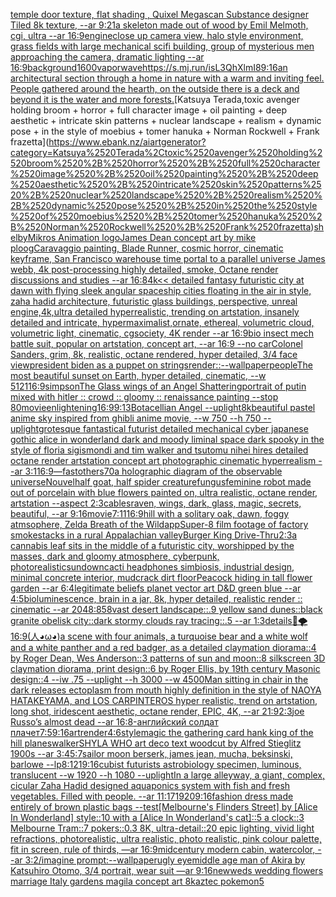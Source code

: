 [temple door texture, flat shading , Quixel Megascan Substance designer Tiled 8k texture, --ar 9:21](https://www.ebank.nz/aiartgenerator?category=temple%2520door%2520texture%2C%2520flat%2520shading%2520%2C%2520Quixel%2520Megascan%2520Substance%2520designer%2520Tiled%25208k%2520texture%2C%2520--ar%25209%3A21)[a skeleton made out of wood by Emil Melmoth, cgi, ultra --ar 16:9](https://www.ebank.nz/aiartgenerator?category=a%2520skeleton%2520made%2520out%2520of%2520wood%2520by%2520Emil%2520Melmoth%2C%2520cgi%2C%2520ultra%2520--ar%252016%3A9)[engine](https://www.ebank.nz/aiartgenerator?category=engine)[close up camera view, halo style environment, grass fields with large mechanical scifi building, group of mysterious men approaching the camera, dramatic lighting --ar 16:9](https://www.ebank.nz/aiartgenerator?category=close%2520up%2520camera%2520view%2C%2520halo%2520style%2520environment%2C%2520grass%2520fields%2520with%2520large%2520mechanical%2520scifi%2520building%2C%2520group%2520of%2520mysterious%2520men%2520approaching%2520the%2520camera%2C%2520dramatic%2520lighting%2520--ar%252016%3A9)[background](https://www.ebank.nz/aiartgenerator?category=background)[1600](https://www.ebank.nz/aiartgenerator?category=1600)[vaporwave](https://www.ebank.nz/aiartgenerator?category=vaporwave)[<https://s.mj.run/isL3QhXlmI8>](https://www.ebank.nz/aiartgenerator?category=%3Chttps%3A//s.mj.run/isL3QhXlmI8%3E)[9:16](https://www.ebank.nz/aiartgenerator?category=9%3A16)[an architectural section through a home in nature with a warm and inviting feel. People gathered around the hearth, on the outside there is a deck and beyond it is the water and more forests.](https://www.ebank.nz/aiartgenerator?category=an%2520architectural%2520section%2520through%2520a%2520home%2520in%2520nature%2520with%2520a%2520warm%2520and%2520inviting%2520feel.%2520People%2520gathered%2520around%2520the%2520hearth%2C%2520on%2520the%2520outside%2520there%2520is%2520a%2520deck%2520and%2520beyond%2520it%2520is%2520the%2520water%2520and%2520more%2520forests.)[Katsuya Terada,toxic avenger holding broom + horror + full character image + oil painting + deep aesthetic + intricate skin patterns + nuclear landscape + realism + dynamic pose + in the style of moebius + tomer hanuka + Norman Rockwell + Frank frazetta](https://www.ebank.nz/aiartgenerator?category=Katsuya%2520Terada%2Ctoxic%2520avenger%2520holding%2520broom%2520%2B%2520horror%2520%2B%2520full%2520character%2520image%2520%2B%2520oil%2520painting%2520%2B%2520deep%2520aesthetic%2520%2B%2520intricate%2520skin%2520patterns%2520%2B%2520nuclear%2520landscape%2520%2B%2520realism%2520%2B%2520dynamic%2520pose%2520%2B%2520in%2520the%2520style%2520of%2520moebius%2520%2B%2520tomer%2520hanuka%2520%2B%2520Norman%2520Rockwell%2520%2B%2520Frank%2520frazetta)[shelby](https://www.ebank.nz/aiartgenerator?category=shelby)[Mikros Animation logo](https://www.ebank.nz/aiartgenerator?category=Mikros%2520Animation%2520logo)[James Dean concept art by mike ploog](https://www.ebank.nz/aiartgenerator?category=James%2520Dean%2520concept%2520art%2520by%2520mike%2520ploog)[Caravaggio painting, Blade Runner, cosmic horror, cinematic keyframe, San Francisco warehouse time portal to a parallel universe James webb, 4k post-processing highly detailed, smoke, Octane render discussions and studies --ar 16:8](https://www.ebank.nz/aiartgenerator?category=Caravaggio%2520painting%2C%2520Blade%2520Runner%2C%2520cosmic%2520horror%2C%2520cinematic%2520keyframe%2C%2520San%2520Francisco%2520warehouse%2520time%2520portal%2520to%2520a%2520parallel%2520universe%2520James%2520webb%2C%25204k%2520post-processing%2520highly%2520detailed%2C%2520smoke%2C%2520Octane%2520render%2520discussions%2520and%2520studies%2520--ar%252016%3A8)[4k](https://www.ebank.nz/aiartgenerator?category=4k)[<< detailed fantasy futuristic city at dawn with flying sleek angular spaceship cities floating in the air in style, zaha hadid architecture, futuristic glass buildings, perspective, unreal engine,4k,ultra detailed hyperrealistic, trending on artstation, insanely detailed and intricate, hypermaximalist,ornate, ethereal, volumetric cloud, volumetric light, cinematic, cgsociety, 4K render --ar 16:9](https://www.ebank.nz/aiartgenerator?category=%3C%3C%2520detailed%2520fantasy%2520futuristic%2520city%2520at%2520dawn%2520with%2520flying%2520sleek%2520angular%2520spaceship%2520cities%2520floating%2520in%2520the%2520air%2520in%2520style%2C%2520zaha%2520hadid%2520architecture%2C%2520futuristic%2520glass%2520buildings%2C%2520perspective%2C%2520unreal%2520engine%2C4k%2Cultra%2520detailed%2520hyperrealistic%2C%2520trending%2520on%2520artstation%2C%2520insanely%2520detailed%2520and%2520intricate%2C%2520hypermaximalist%2Cornate%2C%2520ethereal%2C%2520volumetric%2520cloud%2C%2520volumetric%2520light%2C%2520cinematic%2C%2520cgsociety%2C%25204K%2520render%2520--ar%252016%3A9)[bio insect mech battle suit, popular on artstation, concept art, --ar 16:9 --no car](https://www.ebank.nz/aiartgenerator?category=bio%2520insect%2520mech%2520battle%2520suit%2C%2520popular%2520on%2520artstation%2C%2520concept%2520art%2C%2520--ar%252016%3A9%2520--no%2520car)[Colonel Sanders, grim, 8k, realistic, octane rendered, hyper detailed, 3/4 face view](https://www.ebank.nz/aiartgenerator?category=Colonel%2520Sanders%2C%2520grim%2C%25208k%2C%2520realistic%2C%2520octane%2520rendered%2C%2520hyper%2520detailed%2C%25203/4%2520face%2520view)[president biden as a puppet on strings](https://www.ebank.nz/aiartgenerator?category=president%2520biden%2520as%2520a%2520puppet%2520on%2520strings)[render::](https://www.ebank.nz/aiartgenerator?category=render%3A%3A)[--wallpaper](https://www.ebank.nz/aiartgenerator?category=--wallpaper)[people](https://www.ebank.nz/aiartgenerator?category=people)[The most beautiful sunset on Earth, hyper detailed, cinematic, --w 512](https://www.ebank.nz/aiartgenerator?category=The%2520most%2520beautiful%2520sunset%2520on%2520Earth%2C%2520hyper%2520detailed%2C%2520cinematic%2C%2520--w%2520512)[1](https://www.ebank.nz/aiartgenerator?category=1)[16:9](https://www.ebank.nz/aiartgenerator?category=16%3A9)[simpson](https://www.ebank.nz/aiartgenerator?category=simpson)[The Glass wings of an Angel Shattering](https://www.ebank.nz/aiartgenerator?category=The%2520Glass%2520wings%2520of%2520an%2520Angel%2520Shattering)[portrait of putin mixed with hitler :: crowd :: gloomy :: renaissance painting --stop 80](https://www.ebank.nz/aiartgenerator?category=portrait%2520of%2520putin%2520mixed%2520with%2520hitler%2520%3A%3A%2520crowd%2520%3A%3A%2520gloomy%2520%3A%3A%2520renaissance%2520painting%2520--stop%252080)[movie](https://www.ebank.nz/aiartgenerator?category=movie)[enlightening](https://www.ebank.nz/aiartgenerator?category=enlightening)[16:9](https://www.ebank.nz/aiartgenerator?category=16%3A9)[9:13](https://www.ebank.nz/aiartgenerator?category=9%3A13)[Botacellian Angel --uplight](https://www.ebank.nz/aiartgenerator?category=Botacellian%2520Angel%2520--uplight)[8k](https://www.ebank.nz/aiartgenerator?category=8k)[beautiful pastel anime sky inspired from ghibli anime movie, --w 750 --h 750 --uplight](https://www.ebank.nz/aiartgenerator?category=beautiful%2520pastel%2520anime%2520sky%2520inspired%2520from%2520ghibli%2520anime%2520movie%2C%2520--w%2520750%2520--h%2520750%2520--uplight)[grotesque fantastical futurist detailed mechanical cyber japanese gothic alice in wonderland dark and moody liminal space dark spooky in the style of floria sigismondi and tim walker and tsutomu nihei hires detailed octane render artstation concept art photographic cinematic hyperrealism --ar 3:1](https://www.ebank.nz/aiartgenerator?category=grotesque%2520fantastical%2520futurist%2520detailed%2520mechanical%2520cyber%2520japanese%2520gothic%2520alice%2520in%2520wonderland%2520dark%2520and%2520moody%2520liminal%2520space%2520dark%2520spooky%2520in%2520the%2520style%2520of%2520floria%2520sigismondi%2520and%2520tim%2520walker%2520and%2520tsutomu%2520nihei%2520hires%2520detailed%2520octane%2520render%2520artstation%2520concept%2520art%2520photographic%2520cinematic%2520hyperrealism%2520--ar%25203%3A1)[16:9](https://www.ebank.nz/aiartgenerator?category=16%3A9)[—fast](https://www.ebank.nz/aiartgenerator?category=%E2%80%94fast)[others](https://www.ebank.nz/aiartgenerator?category=others)[70](https://www.ebank.nz/aiartgenerator?category=70)[a holographic diagram of the observable universe](https://www.ebank.nz/aiartgenerator?category=a%2520holographic%2520diagram%2520of%2520the%2520observable%2520universe)[Nouvel](https://www.ebank.nz/aiartgenerator?category=Nouvel)[half goat, half spider creature](https://www.ebank.nz/aiartgenerator?category=half%2520goat%2C%2520half%2520spider%2520creature)[fungus](https://www.ebank.nz/aiartgenerator?category=fungus)[feminine robot made out of porcelain with blue flowers painted on, ultra realistic, octane render, artstation --aspect 2:3](https://www.ebank.nz/aiartgenerator?category=feminine%2520robot%2520made%2520out%2520of%2520porcelain%2520with%2520blue%2520flowers%2520painted%2520on%2C%2520ultra%2520realistic%2C%2520octane%2520render%2C%2520artstation%2520--aspect%25202%3A3)[cables](https://www.ebank.nz/aiartgenerator?category=cables)[raven, wings, dark, glass, magic, secrets, beautiful, --ar 9:16](https://www.ebank.nz/aiartgenerator?category=raven%2C%2520wings%2C%2520dark%2C%2520glass%2C%2520magic%2C%2520secrets%2C%2520beautiful%2C%2520--ar%25209%3A16)[movie](https://www.ebank.nz/aiartgenerator?category=movie)[7:11](https://www.ebank.nz/aiartgenerator?category=7%3A11)[16:9](https://www.ebank.nz/aiartgenerator?category=16%3A9)[hill with a solitary oak, dawn, foggy atmsophere, Zelda Breath of the Wild](https://www.ebank.nz/aiartgenerator?category=hill%2520with%2520a%2520solitary%2520oak%2C%2520dawn%2C%2520foggy%2520atmsophere%2C%2520Zelda%2520Breath%2520of%2520the%2520Wild)[app](https://www.ebank.nz/aiartgenerator?category=app)[Super-8 film footage of factory smokestacks in a rural Appalachian valley](https://www.ebank.nz/aiartgenerator?category=Super-8%2520film%2520footage%2520of%2520factory%2520smokestacks%2520in%2520a%2520rural%2520Appalachian%2520valley)[Burger King Drive-Thru](https://www.ebank.nz/aiartgenerator?category=Burger%2520King%2520Drive-Thru)[2:3](https://www.ebank.nz/aiartgenerator?category=2%3A3)[a cannabis leaf sits in the middle of a futuristic city, worshipped by the masses, dark and gloomy atmosphere, cyberpunk, photorealistic](https://www.ebank.nz/aiartgenerator?category=a%2520cannabis%2520leaf%2520sits%2520in%2520the%2520middle%2520of%2520a%2520futuristic%2520city%2C%2520worshipped%2520by%2520the%2520masses%2C%2520dark%2520and%2520gloomy%2520atmosphere%2C%2520cyberpunk%2C%2520photorealistic)[sundown](https://www.ebank.nz/aiartgenerator?category=sundown)[cacti headphones simbiosis, industrial design, minimal concrete interior, mudcrack dirt floor](https://www.ebank.nz/aiartgenerator?category=cacti%2520headphones%2520simbiosis%2C%2520industrial%2520design%2C%2520minimal%2520concrete%2520interior%2C%2520mudcrack%2520dirt%2520floor)[Peacock hiding in tall flower garden --ar 6:4](https://www.ebank.nz/aiartgenerator?category=Peacock%2520hiding%2520in%2520tall%2520flower%2520garden%2520--ar%25206%3A4)[legitimate beliefs planet vector art D&D green blue --ar 4:5](https://www.ebank.nz/aiartgenerator?category=legitimate%2520beliefs%2520planet%2520vector%2520art%2520D%26D%2520green%2520blue%2520--ar%25204%3A5)[bioluminescence, brain in a jar, 8k, hyper detailed, realistic render :: cinematic --ar 2048:858](https://www.ebank.nz/aiartgenerator?category=bioluminescence%2C%2520brain%2520in%2520a%2520jar%2C%25208k%2C%2520hyper%2520detailed%2C%2520realistic%2520render%2520%3A%3A%2520cinematic%2520--ar%25202048%3A858)[vast desert landscape::.9 yellow sand dunes::black granite obelisk city::dark stormy clouds ray tracing::.5 --ar 1:3](https://www.ebank.nz/aiartgenerator?category=vast%2520desert%2520landscape%3A%3A.9%2520yellow%2520sand%2520dunes%3A%3Ablack%2520granite%2520obelisk%2520city%3A%3Adark%2520stormy%2520clouds%2520ray%2520tracing%3A%3A.5%2520--ar%25201%3A3)[details](https://www.ebank.nz/aiartgenerator?category=details)[🐉🌪](https://www.ebank.nz/aiartgenerator?category=%F0%9F%90%89%F0%9F%8C%AA)[16:9](https://www.ebank.nz/aiartgenerator?category=16%3A9)[(人◕ω◕)](https://www.ebank.nz/aiartgenerator?category=%28%E4%BA%BA%E2%97%95%CF%89%E2%97%95%29)[a scene with four animals, a turquoise bear and a white wolf and a white panther and a red badger, as a detailed claymation diorama::4 by Roger Dean, Wes Anderson::3 patterns of sun and moon::8 silkscreen 3D claymation diorama, print design::6 by Roger Ellis, by 19th century Masonic design::4 --iw .75 --uplight --h 3000 --w 4500](https://www.ebank.nz/aiartgenerator?category=a%2520scene%2520with%2520four%2520animals%2C%2520a%2520turquoise%2520bear%2520and%2520a%2520white%2520wolf%2520and%2520a%2520white%2520panther%2520and%2520a%2520red%2520badger%2C%2520as%2520a%2520detailed%2520claymation%2520diorama%3A%3A4%2520by%2520Roger%2520Dean%2C%2520Wes%2520Anderson%3A%3A3%2520patterns%2520of%2520sun%2520and%2520moon%3A%3A8%2520silkscreen%25203D%2520claymation%2520diorama%2C%2520print%2520design%3A%3A6%2520by%2520Roger%2520Ellis%2C%2520by%252019th%2520century%2520Masonic%2520design%3A%3A4%2520--iw%2520.75%2520--uplight%2520--h%25203000%2520--w%25204500)[Man sitting in chair in the dark releases ectoplasm from mouth highly definition in the style of NAOYA HATAKEYAMA, and LOS CARPINTEROS hyper realistic, trend on artstation, long shot, iridescent aesthetic, octane render, EPIC, 4K, --ar 21:9](https://www.ebank.nz/aiartgenerator?category=Man%2520sitting%2520in%2520chair%2520in%2520the%2520dark%2520releases%2520ectoplasm%2520from%2520mouth%2520highly%2520definition%2520in%2520the%2520style%2520of%2520NAOYA%2520HATAKEYAMA%2C%2520and%2520LOS%2520CARPINTEROS%2520hyper%2520realistic%2C%2520trend%2520on%2520artstation%2C%2520long%2520shot%2C%2520iridescent%2520aesthetic%2C%2520octane%2520render%2C%2520EPIC%2C%25204K%2C%2520--ar%252021%3A9)[2:3](https://www.ebank.nz/aiartgenerator?category=2%3A3)[joe Russo’s almost dead --ar 16:8](https://www.ebank.nz/aiartgenerator?category=joe%2520Russo%E2%80%99s%2520almost%2520dead%2520--ar%252016%3A8)[-](https://www.ebank.nz/aiartgenerator?category=-)[английский солдат плачет](https://www.ebank.nz/aiartgenerator?category=%D0%B0%D0%BD%D0%B3%D0%BB%D0%B8%D0%B9%D1%81%D0%BA%D0%B8%D0%B9%2520%D1%81%D0%BE%D0%BB%D0%B4%D0%B0%D1%82%2520%D0%BF%D0%BB%D0%B0%D1%87%D0%B5%D1%82)[7:5](https://www.ebank.nz/aiartgenerator?category=7%3A5)[9:16](https://www.ebank.nz/aiartgenerator?category=9%3A16)[art](https://www.ebank.nz/aiartgenerator?category=art)[render](https://www.ebank.nz/aiartgenerator?category=render)[4:6](https://www.ebank.nz/aiartgenerator?category=4%3A6)[](https://www.ebank.nz/aiartgenerator?category=)[style](https://www.ebank.nz/aiartgenerator?category=style)[magic the gathering card hank king of the hill planeswalker](https://www.ebank.nz/aiartgenerator?category=magic%2520the%2520gathering%2520card%2520hank%2520king%2520of%2520the%2520hill%2520planeswalker)[SHYLA WHO art deco text woodcut  by Alfred Stieglitz  1900s --ar 3:4](https://www.ebank.nz/aiartgenerator?category=SHYLA%2520WHO%2520art%2520deco%2520text%2520woodcut%2520%2520by%2520Alfred%2520Stieglitz%2520%25201900s%2520--ar%25203%3A4)[5:7](https://www.ebank.nz/aiartgenerator?category=5%3A7)[sailor moon berserk, james jean, mucha, beksinski, barlowe --lp](https://www.ebank.nz/aiartgenerator?category=sailor%2520moon%2520berserk%2C%2520james%2520jean%2C%2520mucha%2C%2520beksinski%2C%2520barlowe%2520--lp)[8:12](https://www.ebank.nz/aiartgenerator?category=8%3A12)[1](https://www.ebank.nz/aiartgenerator?category=1)[9:16](https://www.ebank.nz/aiartgenerator?category=9%3A16)[cubist futurists astrobiology specimen, luminous, translucent --w 1920 --h 1080 --uplight](https://www.ebank.nz/aiartgenerator?category=cubist%2520futurists%2520astrobiology%2520specimen%2C%2520luminous%2C%2520translucent%2520--w%25201920%2520--h%25201080%2520--uplight)[In a large alleyway, a giant, complex, cicular Zaha Hadid designed aquaponics system with fish and fresh vegetables. Filled with people. --ar 11:17](https://www.ebank.nz/aiartgenerator?category=In%2520a%2520large%2520alleyway%2C%2520a%2520giant%2C%2520complex%2C%2520cicular%2520Zaha%2520Hadid%2520designed%2520aquaponics%2520system%2520with%2520fish%2520and%2520fresh%2520vegetables.%2520Filled%2520with%2520people.%2520--ar%252011%3A17)[1920](https://www.ebank.nz/aiartgenerator?category=1920)[9:16](https://www.ebank.nz/aiartgenerator?category=9%3A16)[fashion dress made entirely of brown plastic bags --test](https://www.ebank.nz/aiartgenerator?category=fashion%2520dress%2520made%2520entirely%2520of%2520brown%2520plastic%2520bags%2520--test)[[Melbourne's Flinders Street] by [Alice In Wonderland] style::10 with a [Alice In Wonderland's cat]::5 a clock::3 Melbourne Tram::7 pokers::0.3 8K, ultra-detail::20 epic lighting, vivid light refractions, photorealistic, ultra realistic, photo realistic, pink colour palette, fit in screen, rule of thirds, —ar 16:9](https://www.ebank.nz/aiartgenerator?category=%5BMelbourne%27s%2520Flinders%2520Street%5D%2520by%2520%5BAlice%2520In%2520Wonderland%5D%2520style%3A%3A10%2520with%2520a%2520%5BAlice%2520In%2520Wonderland%27s%2520cat%5D%3A%3A5%2520a%2520clock%3A%3A3%2520Melbourne%2520Tram%3A%3A7%2520pokers%3A%3A0.3%25208K%2C%2520ultra-detail%3A%3A20%2520epic%2520lighting%2C%2520vivid%2520light%2520refractions%2C%2520photorealistic%2C%2520ultra%2520realistic%2C%2520photo%2520realistic%2C%2520pink%2520colour%2520palette%2C%2520fit%2520in%2520screen%2C%2520rule%2520of%2520thirds%2C%2520%E2%80%94ar%252016%3A9)[midcentury modern cabin, watercolor, --ar 3:2](https://www.ebank.nz/aiartgenerator?category=midcentury%2520modern%2520cabin%2C%2520watercolor%2C%2520--ar%25203%3A2)[/imagine prompt:--wallpaper](https://www.ebank.nz/aiartgenerator?category=/imagine%2520prompt%3A--wallpaper)[ugly eye](https://www.ebank.nz/aiartgenerator?category=ugly%2520eye)[middle age man of Akira by Katsuhiro Otomo, 3/4 portrait, wear suit —ar 9:16](https://www.ebank.nz/aiartgenerator?category=middle%2520age%2520man%2520of%2520Akira%2520by%2520Katsuhiro%2520Otomo%2C%25203/4%2520portrait%2C%2520wear%2520suit%2520%E2%80%94ar%25209%3A16)[newweds wedding flowers marriage Italy gardens magila concept art 8k](https://www.ebank.nz/aiartgenerator?category=newweds%2520wedding%2520flowers%2520marriage%2520Italy%2520gardens%2520magila%2520concept%2520art%25208k)[aztec pokemon](https://www.ebank.nz/aiartgenerator?category=aztec%2520pokemon)[5](https://www.ebank.nz/aiartgenerator?category=5)